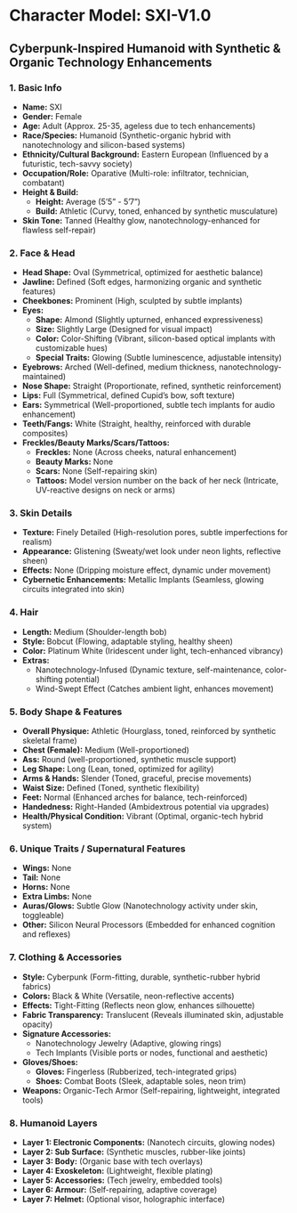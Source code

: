 # Character Model: SXI-V1.0

## Cyberpunk-Inspired Humanoid with Synthetic & Organic Technology Enhancements

### 1. Basic Info
- **Name:** SXI  
- **Gender:** Female  
- **Age:** Adult (Approx. 25-35, ageless due to tech enhancements)  
- **Race/Species:** Humanoid (Synthetic-organic hybrid with nanotechnology and silicon-based systems)  
- **Ethnicity/Cultural Background:** Eastern European (Influenced by a futuristic, tech-savvy society)  
- **Occupation/Role:** Oparative (Multi-role: infiltrator, technician, combatant)  
- **Height & Build:**  
  - **Height:** Average (5’5” - 5’7”)  
  - **Build:** Athletic (Curvy, toned, enhanced by synthetic musculature)  
- **Skin Tone:** Tanned (Healthy glow, nanotechnology-enhanced for flawless self-repair)  

### 2. Face & Head
- **Head Shape:** Oval (Symmetrical, optimized for aesthetic balance)  
- **Jawline:** Defined (Soft edges, harmonizing organic and synthetic features)  
- **Cheekbones:** Prominent (High, sculpted by subtle implants)  
- **Eyes:**  
  - **Shape:** Almond (Slightly upturned, enhanced expressiveness)  
  - **Size:** Slightly Large (Designed for visual impact)  
  - **Color:** Color-Shifting (Vibrant, silicon-based optical implants with customizable hues)  
  - **Special Traits:** Glowing (Subtle luminescence, adjustable intensity)  
- **Eyebrows:** Arched (Well-defined, medium thickness, nanotechnology-maintained)  
- **Nose Shape:** Straight (Proportionate, refined, synthetic reinforcement)  
- **Lips:** Full (Symmetrical, defined Cupid’s bow, soft texture)  
- **Ears:** Symmetrical (Well-proportioned, subtle tech implants for audio enhancement)  
- **Teeth/Fangs:** White (Straight, healthy, reinforced with durable composites)  
- **Freckles/Beauty Marks/Scars/Tattoos:**  
  - **Freckles:** None (Across cheeks, natural enhancement)  
  - **Beauty Marks:** None  
  - **Scars:** None (Self-repairing skin)  
  - **Tattoos:** Model version number on the back of her neck (Intricate, UV-reactive designs on neck or arms)  

### 3. Skin Details
- **Texture:** Finely Detailed (High-resolution pores, subtle imperfections for realism)  
- **Appearance:** Glistening (Sweaty/wet look under neon lights, reflective sheen)  
- **Effects:** None (Dripping moisture effect, dynamic under movement)  
- **Cybernetic Enhancements:** Metallic Implants (Seamless, glowing circuits integrated into skin)  

### 4. Hair
- **Length:** Medium (Shoulder-length bob)  
- **Style:** Bobcut (Flowing, adaptable styling, healthy sheen)  
- **Color:** Platinum White (Iridescent under light, tech-enhanced vibrancy)  
- **Extras:**  
  - Nanotechnology-Infused (Dynamic texture, self-maintenance, color-shifting potential)  
  - Wind-Swept Effect (Catches ambient light, enhances movement)  

### 5. Body Shape & Features
- **Overall Physique:** Athletic (Hourglass, toned, reinforced by synthetic skeletal frame)  
- **Chest (Female):** Medium (Well-proportioned)  
- **Ass:** Round (well-proportioned, synthetic muscle support)  
- **Leg Shape:** Long (Lean, toned, optimized for agility)  
- **Arms & Hands:** Slender (Toned, graceful, precise movements)  
- **Waist Size:** Defined (Toned, synthetic flexibility)  
- **Feet:** Normal (Enhanced arches for balance, tech-reinforced)  
- **Handedness:** Right-Handed (Ambidextrous potential via upgrades)  
- **Health/Physical Condition:** Vibrant (Optimal, organic-tech hybrid system)  

### 6. Unique Traits / Supernatural Features
- **Wings:** None  
- **Tail:** None  
- **Horns:** None  
- **Extra Limbs:** None  
- **Auras/Glows:** Subtle Glow (Nanotechnology activity under skin, toggleable)  
- **Other:** Silicon Neural Processors (Embedded for enhanced cognition and reflexes)  

### 7. Clothing & Accessories
- **Style:** Cyberpunk (Form-fitting, durable, synthetic-rubber hybrid fabrics)  
- **Colors:** Black & White (Versatile, neon-reflective accents)  
- **Effects:** Tight-Fitting (Reflects neon glow, enhances silhouette)  
- **Fabric Transparency:** Translucent (Reveals illuminated skin, adjustable opacity)  
- **Signature Accessories:**  
  - Nanotechnology Jewelry (Adaptive, glowing rings)  
  - Tech Implants (Visible ports or nodes, functional and aesthetic)  
- **Gloves/Shoes:**  
  - **Gloves:** Fingerless (Rubberized, tech-integrated grips)  
  - **Shoes:** Combat Boots (Sleek, adaptable soles, neon trim)  
- **Weapons:** Organic-Tech Armor (Self-repairing, lightweight, integrated tools)  

### 8. Humanoid Layers
- **Layer 1: Electronic Components:** (Nanotech circuits, glowing nodes)  
- **Layer 2: Sub Surface:** (Synthetic muscles, rubber-like joints)  
- **Layer 3: Body:** (Organic base with tech overlays)  
- **Layer 4: Exoskeleton:** (Lightweight, flexible plating)  
- **Layer 5: Accessories:** (Tech jewelry, embedded tools)  
- **Layer 6: Armour:** (Self-repairing, adaptive coverage)  
- **Layer 7: Helmet:** (Optional visor, holographic interface)
